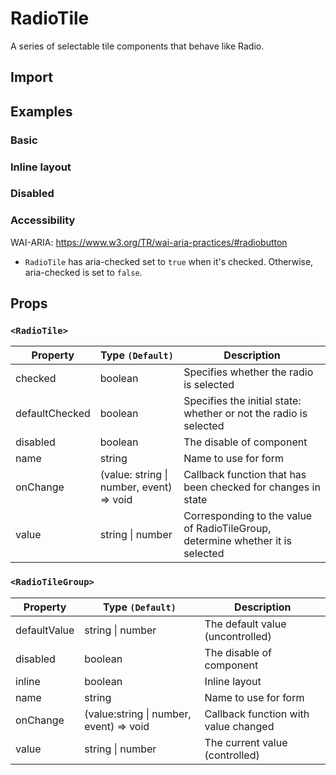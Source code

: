 # RadioTile

A series of selectable tile components that behave like Radio.

## Import

<!--{include:<import-guide>}-->

## Examples

### Basic

<!--{include:`basic.md`}-->

### Inline layout

<!--{include:`inline.md`}-->

### Disabled

<!--{include:`disabled.md`}-->

### Accessibility

WAI-ARIA: https://www.w3.org/TR/wai-aria-practices/#radiobutton

- `RadioTile` has aria-checked set to `true` when it's checked. Otherwise, aria-checked is set to `false`.

## Props

### `<RadioTile>`

| Property       | Type `(Default)`                         | Description                                                                    |
| -------------- | ---------------------------------------- | ------------------------------------------------------------------------------ |
| checked        | boolean                                  | Specifies whether the radio is selected                                        |
| defaultChecked | boolean                                  | Specifies the initial state: whether or not the radio is selected              |
| disabled       | boolean                                  | The disable of component                                                       |
| name           | string                                   | Name to use for form                                                           |
| onChange       | (value: string \| number, event) => void | Callback function that has been checked for changes in state                   |
| value          | string \| number                         | Corresponding to the value of RadioTileGroup, determine whether it is selected |

### `<RadioTileGroup>`

| Property     | Type `(Default)`                        | Description                          |
| ------------ | --------------------------------------- | ------------------------------------ |
| defaultValue | string \| number                        | The default value (uncontrolled)     |
| disabled     | boolean                                 | The disable of component             |
| inline       | boolean                                 | Inline layout                        |
| name         | string                                  | Name to use for form                 |
| onChange     | (value:string \| number, event) => void | Callback function with value changed |
| value        | string \| number                        | The current value (controlled)       |

